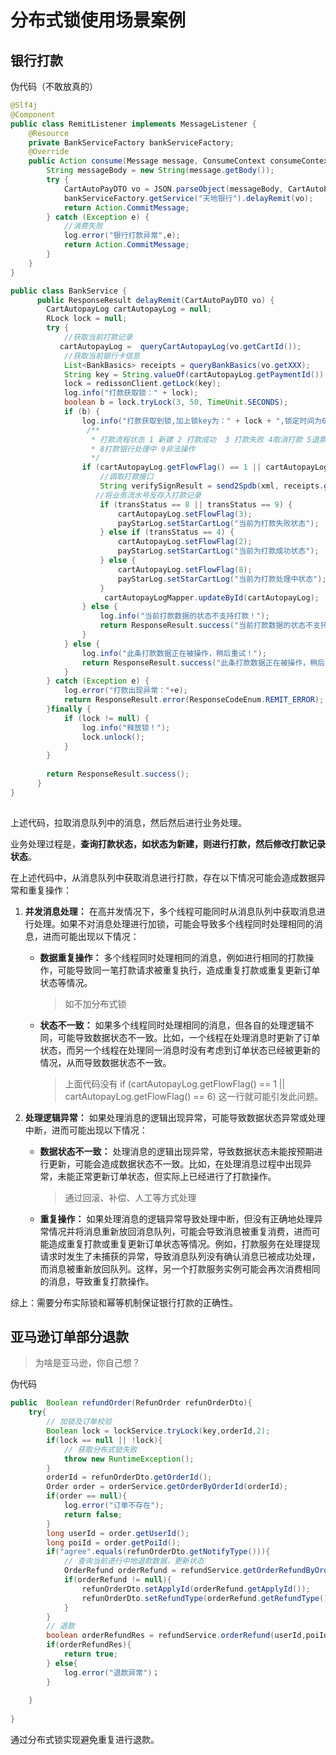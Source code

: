 # 分布式锁使用场景案例



## 银行打款

伪代码（不敢放真的）

```java
@Slf4j
@Component
public class RemitListener implements MessageListener {
    @Resource
    private BankServiceFactory bankServiceFactory;
    @Override
    public Action consume(Message message, ConsumeContext consumeContext) {
        String messageBody = new String(message.getBody());
        try {
            CartAutoPayDTO vo = JSON.parseObject(messageBody, CartAutoPayDTO.class);
            bankServiceFactory.getService("天地银行").delayRemit(vo);
            return Action.CommitMessage;
        } catch (Exception e) {
            //消费失败
            log.error("银行打款异常",e);
            return Action.CommitMessage;
        }
    }
}

public class BankService {
      public ResponseResult delayRemit(CartAutoPayDTO vo) {
        CartAutopayLog cartAutopayLog = null;
        RLock lock = null;
        try {
            //获取当前打款记录
           cartAutopayLog =  queryCartAutopayLog(vo.getCartId());
            //获取当前银行卡信息
            List<BankBasics> receipts = queryBankBasics(vo.getXXX);
            String key = String.valueOf(cartAutopayLog.getPaymentId()) + "_" + String.valueOf(cartAutopayLog.getBusinessId());
            lock = redissonClient.getLock(key);
            log.info("打款获取锁：" + lock);
            boolean b = lock.tryLock(3, 50, TimeUnit.SECONDS);
            if (b) {
                log.info("打款获取到锁,加上锁key为：" + lock + ",锁定时间为60秒!");
                 /**
     			  * 打款流程状态 1 新建 2 打款成功  3 打款失败 4取消打款 5退票 6重置 7通讯失败 
     			  * 8打款银行处理中 9非法操作
                  */
                if (cartAutopayLog.getFlowFlag() == 1 || cartAutopayLog.getFlowFlag() == 6) {
                    //调取打款接口
                    String verifySignResult = send2Spdb(xml, receipts.get(0).getSignUrl(), receipts.get(0).getMbfeUrl(), "EG01");
                   //将业务流水号反存入打款记录
                    if (transStatus == 8 || transStatus == 9) {
                        cartAutopayLog.setFlowFlag(3);
                        payStarLog.setStarCartLog("当前为打款失败状态");
                    } else if (transStatus == 4) {
                        cartAutopayLog.setFlowFlag(2);
                        payStarLog.setStarCartLog("当前为打款成功状态");
                    } else {
                        cartAutopayLog.setFlowFlag(8);
                        payStarLog.setStarCartLog("当前为打款处理中状态");
                    }
                     cartAutopayLogMapper.updateById(cartAutopayLog);
                } else {
                    log.info("当前打款数据的状态不支持打款！");
                    return ResponseResult.success("当前打款数据的状态不支持打款！");
                }
            } else {
                log.info("此条打款数据正在被操作，稍后重试！");
                return ResponseResult.success("此条打款数据正在被操作，稍后重试！");
            }
        } catch (Exception e) {
            log.error("打款出现异常："+e);
            return ResponseResult.error(ResponseCodeEnum.REMIT_ERROR);
        }finally {
            if (lock != null) {
                log.info("释放锁！");
                lock.unlock();
            }
        }
          
        return ResponseResult.success();
      }
}
  
```

上述代码，拉取消息队列中的消息，然后然后进行业务处理。

业务处理过程是，**查询打款状态，如状态为新建，则进行打款，然后修改打款记录状态**。

在上述代码中，从消息队列中获取消息进行打款，存在以下情况可能会造成数据异常和重复操作：

1. **并发消息处理：** 在高并发情况下，多个线程可能同时从消息队列中获取消息进行处理。如果不对消息处理进行加锁，可能会导致多个线程同时处理相同的消息，进而可能出现以下情况：

   - **数据重复操作：** 多个线程同时处理相同的消息，例如进行相同的打款操作，可能导致同一笔打款请求被重复执行，造成重复打款或重复更新订单状态等情况。

     > 如不加分布式锁

   - **状态不一致：** 如果多个线程同时处理相同的消息，但各自的处理逻辑不同，可能导致数据状态不一致。比如，一个线程在处理消息时更新了订单状态，而另一个线程在处理同一消息时没有考虑到订单状态已经被更新的情况，从而导致数据状态不一致。

     >上面代码没有 if (cartAutopayLog.getFlowFlag() == 1 || cartAutopayLog.getFlowFlag() == 6) 这一行就可能引发此问题。

2. **处理逻辑异常：** 如果处理消息的逻辑出现异常，可能导致数据状态异常或处理中断，进而可能出现以下情况：

   - **数据状态不一致：** 处理消息的逻辑出现异常，导致数据状态未能按预期进行更新，可能会造成数据状态不一致。比如，在处理消息过程中出现异常，未能正常更新订单状态，但实际上已经进行了打款操作。

     >通过回滚、补偿、人工等方式处理

   - **重复操作：** 如果处理消息的逻辑异常导致处理中断，但没有正确地处理异常情况并将消息重新放回消息队列，可能会导致消息被重复消费，进而可能造成重复打款或重复更新订单状态等情况。例如，打款服务在处理提现请求时发生了未捕获的异常，导致消息队列没有确认消息已被成功处理，而消息被重新放回队列。这样，另一个打款服务实例可能会再次消费相同的消息，导致重复打款操作。

综上：需要分布实际锁和幂等机制保证银行打款的正确性。



## 亚马逊订单部分退款

>为啥是亚马逊，你自己想？

伪代码

```java
public  Boolean refundOrder(RefunOrder refunOrderDto){
    try{
        // 加锁及订单校验
    	Boolean lock = lockService.tryLock(key,orderId,2);
        if(lock == null || !lock){
            // 获取分布式锁失败
            throw new RuntimeException();
        }
        orderId = refunOrderDto.getOrderId();
        Order order = orderService.getOrderByOrderId(orderId);
        if(order == null){
            log.error("订单不存在");
            return false;
        }
        long userId = order.getUserId();
        long poiId = order.getPoiId();
        if("agree".equals(refunOrderDto.getNotifyType())){
            // 查询当前进行中地退款数据，更新状态
            OrderRefund orderRefund = refundService.getOrderRefundByOrderIdAndStatus(orderId,"execute");
            if(orderRefund != null){
                refunOrderDto.setApplyId(orderRefund.getApplyId());
                refunOrderDto.setRefundType(orderRefund.getRefundType());
            }  
        }
        // 退款
        boolean orderRefundRes = refundService.orderRefund(userId,poiId,refunOrderDto);
        if(orderRefundRes){
            return true;
        } else{
            log.error("退款异常")；
        }
        
    }
    
}
```

通过分布式锁实现避免重复进行退款。
